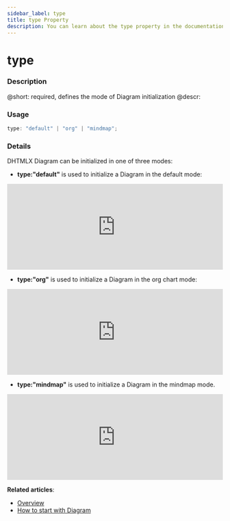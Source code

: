 ```yaml
---
sidebar_label: type
title: type Property
description: You can learn about the type property in the documentation of the DHTMLX JavaScript Diagram library. Browse developer guides and API reference, try out code examples and live demos, and download a free 30-day evaluation version of DHTMLX Diagram.
---
```


# type

### Description

@short: required, defines the mode of Diagram initialization 
@descr:


### Usage

~~~js
type: "default" | "org" | "mindmap";
~~~

### Details

DHTMLX Diagram can be initialized in one of three modes:

- **type:"default"** is used to initialize a Diagram in the default mode:

<iframe src="https://snippet.dhtmlx.com/f3uekgjw?mode=js" frameborder="0" class="snippet_iframe" width="100%" height="200"></iframe>

- **type:"org"** is used to initialize a Diagram in the org chart mode:

<iframe src="https://snippet.dhtmlx.com/5ign6fyy?mode=js" frameborder="0" class="snippet_iframe" width="100%" height="200"></iframe>

- **type:"mindmap"** is used to initialize a Diagram in the mindmap mode. 

<iframe src="https://snippet.dhtmlx.com/3igf1gd5?mode=js" frameborder="0" class="snippet_iframe" width="100%" height="200"></iframe>

**Related articles**:

- [Overview](../../../)
- [How to start with Diagram](../../../guides/diagram/initialization/)